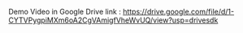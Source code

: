 Demo Video in Google Drive link : https://drive.google.com/file/d/1-CYTVPygpiMXm6oA2CgVAmigfVheWvUQ/view?usp=drivesdk
